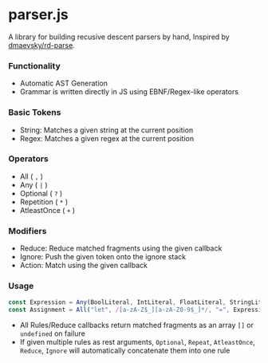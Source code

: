 # parser.js

A library for building recusive descent parsers by hand, 
Inspired by [dmaevsky/rd-parse](https://github.com/dmaevsky/rd-parse).

### Functionality
- Automatic AST Generation
- Grammar is written directly in JS using EBNF/Regex-like operators

### Basic Tokens
- String: Matches a given string at the current position
- Regex: Matches a given regex at the current position

### Operators
- All (  `,` )
- Any ( `|` )
- Optional ( `?` )
- Repetition ( `*` )
- AtleastOnce ( `+` )

### Modifiers
- Reduce: Reduce matched fragments using the given callback
- Ignore: Push the given token onto the ignore stack
- Action: Match using the given callback

### Usage
```javascript
const Expression = Any(BoolLiteral, IntLiteral, FloatLiteral, StringLiteral);
const Assignment = All("let", /[a-zA-Z$_][a-zA-Z0-9$_]*/, "=", Expression);
```

- All Rules/Reduce callbacks return matched fragments as an array `[]` or `undefined` on failure
- If given multiple rules as rest arguments, `Optional`, `Repeat`, `AtleastOnce`, `Reduce`, `Ignore` will automatically concatenate them into one rule